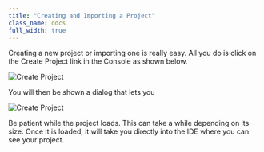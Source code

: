 ```yaml
---
title: "Creating and Importing a Project"
class_name: docs
full_width: true
---
```


Creating a new project or importing one is really easy. All you do is click on the Create Project link in the Console as shown below.

![Create Project](docs/console-create.png)

You will then be shown a dialog that lets you 

![Create Project](/img/docs/console-create-dlg.png)

Be patient while the project loads. This can take a while depending on its size. Once it is loaded, it will take you directly into the IDE where you can see your project.

